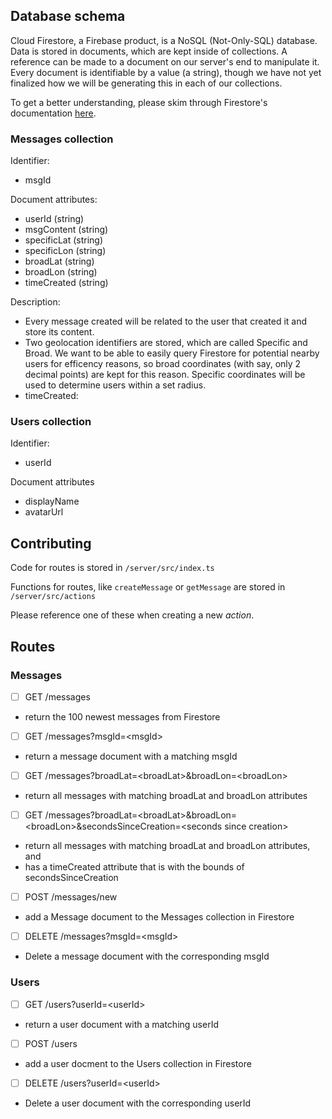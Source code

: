 ## Database schema

Cloud Firestore, a Firebase product, is a NoSQL (Not-Only-SQL) database. Data is stored in documents, which are kept inside of collections. A reference can be made to a document on our server's end to manipulate it. Every document is identifiable by a value (a string), though we have not yet finalized how we will be generating this in each of our collections.

To get a better understanding, please skim through Firestore's documentation [here](https://firebase.google.com/docs/firestore/).

### Messages collection

Identifier:

- msgId

Document attributes:

- userId (string)
- msgContent (string)
- specificLat (string)
- specificLon (string)
- broadLat (string)
- broadLon (string)
- timeCreated (string)

Description:

- Every message created will be related to the user that created it and store its content.
- Two geolocation identifiers are stored, which are called Specific and Broad. We want to be able to easily query Firestore for potential nearby users for efficency reasons, so broad coordinates (with say, only 2 decimal points) are kept for this reason. Specific coordinates will be used to determine users within a set radius.
- timeCreated:

### Users collection

Identifier:

- userId

Document attributes

- displayName
- avatarUrl

## Contributing

Code for routes is stored in `/server/src/index.ts`

Functions for routes, like `createMessage` or `getMessage` are stored in `/server/src/actions`

Please reference one of these when creating a new _action_.

## Routes

### Messages

- [ ] GET /messages

* return the 100 newest messages from Firestore

- [ ] GET /messages?msgId=\<msgId\>

* return a message document with a matching msgId

- [ ] GET /messages?broadLat=\<broadLat\>&broadLon=\<broadLon\>

* return all messages with matching broadLat and broadLon attributes

- [ ] GET /messages?broadLat=\<broadLat\>&broadLon=\<broadLon\>&secondsSinceCreation=\<seconds since creation\>

* return all messages with matching broadLat and broadLon attributes, and
* has a timeCreated attribute that is with the bounds of secondsSinceCreation

- [ ] POST /messages/new

* add a Message document to the Messages collection in Firestore

- [ ] DELETE /messages?msgId=\<msgId\>

* Delete a message document with the corresponding msgId

### Users

- [ ] GET /users?userId=\<userId\>

* return a user document with a matching userId

- [ ] POST /users

* add a user docment to the Users collection in Firestore

- [ ] DELETE /users?userId=\<userId\>

* Delete a user document with the corresponding userId

